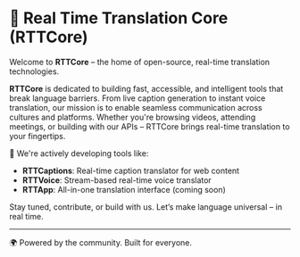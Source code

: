 # 🧠 Real Time Translation Core (RTTCore)

Welcome to **RTTCore** – the home of open-source, real-time translation technologies.

**RTTCore** is dedicated to building fast, accessible, and intelligent tools that break language barriers. From live caption generation to instant voice translation, our mission is to enable seamless communication across cultures and platforms. Whether you're browsing videos, attending meetings, or building with our APIs – RTTCore brings real-time translation to your fingertips.

🔧 We're actively developing tools like:
- **RTTCaptions**: Real-time caption translator for web content
- **RTTVoice**: Stream-based real-time voice translator
- **RTTApp**: All-in-one translation interface (coming soon)

Stay tuned, contribute, or build with us. Let’s make language universal – in real time.

---

🌍 Powered by the community. Built for everyone.
